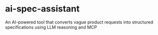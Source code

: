 # ai-spec-assistant
An AI-powered tool that converts vague product requests into structured specifications using LLM reasoning and MCP
